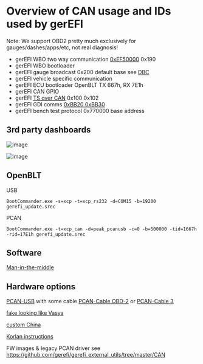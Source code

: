 # Overview of CAN usage and IDs used by gerEFI

Note: We support OBD2 pretty much exclusively for gauges/dashes/apps/etc, not real diagnosis!

* gerEFI WBO two way communication [0xEF50000](https://github.com/mck1117/wideband/blob/master/for_gerefi/wideband_can.h) 0x190
* gerEFI WBO bootloader
* gerEFI gauge broadcast 0x200 default base see [DBC](https://github.com/gerefi/gerefi/blob/master/firmware/controllers/can/gerEFI_CAN_verbose.dbc)
* gerEFI vehicle specific communication
* gerEFI ECU bootloader OpenBLT TX 667h, RX 7E1h
* gerEFI CAN GPIO
* gerEFI [TS over CAN](TS-over-CAN) 0x100 0x102
* gerEFI GDI comms [0xBB20 0xBB30](https://github.com/gerefi/libfirmware/blob/master/can/can_common.h)
* gerEFI bench test protocol 0x770000 base address

## 3rd party dashboards

![image](https://github.com/gerefi/gerefi/assets/48498823/65b93709-d959-473e-b406-a9dcbde64b3a)

![image](https://github.com/gerefi/gerefi/assets/48498823/56fba35f-44a1-4982-9242-762ee98e3590)

## OpenBLT

USB

``BootCommander.exe -s=xcp -t=xcp_rs232 -d=COM15 -b=19200 gerefi_update.srec``

PCAN

``BootCommander.exe -t=xcp_can -d=peak_pcanusb -c=0 -b=500000 -tid=1667h -rid=17E1h gerefi_update.srec``

## Software

[Man-in-the-middle](Man-in-the-middle)

## Hardware options

[PCAN-USB](https://www.peak-system.com/PCAN-USB.199.0.html?&L=1) with some cable [PCAN-Cable OBD-2](https://www.peak-system.com/PCAN-Cable-OBD-2.273.0.html?&L=1) or [PCAN-Cable 3](https://www.peak-system.com/PCAN-Cable-3.290.0.html?&L=1)

[fake looking like Vasya](https://gerefi.com/forum/viewtopic.php?f=13&t=2243)

[custom China](https://gerefi.com/forum/viewtopic.php?f=13&t=2209)

[Korlan instructions](https://gerefi.com/forum/viewtopic.php?p=43654#p43654)

FW images & legacy PCAN driver see <https://github.com/gerefi/gerefi_external_utils/tree/master/CAN>
